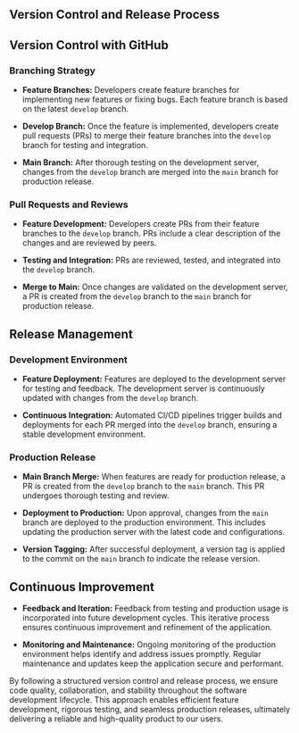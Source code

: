 ## Version Control and Release Process

## Version Control with GitHub

### Branching Strategy

- **Feature Branches:** Developers create feature branches for implementing new features or fixing bugs. Each feature branch is based on the latest `develop` branch.

- **Develop Branch:** Once the feature is implemented, developers create pull requests (PRs) to merge their feature branches into the `develop` branch for testing and integration.

- **Main Branch:** After thorough testing on the development server, changes from the `develop` branch are merged into the `main` branch for production release.

### Pull Requests and Reviews

- **Feature Development:** Developers create PRs from their feature branches to the `develop` branch. PRs include a clear description of the changes and are reviewed by peers.

- **Testing and Integration:** PRs are reviewed, tested, and integrated into the `develop` branch.

- **Merge to Main:** Once changes are validated on the development server, a PR is created from the `develop` branch to the `main` branch for production release.

## Release Management

### Development Environment

- **Feature Deployment:** Features are deployed to the development server for testing and feedback. The development server is continuously updated with changes from the `develop` branch.

- **Continuous Integration:** Automated CI/CD pipelines trigger builds and deployments for each PR merged into the `develop` branch, ensuring a stable development environment.

### Production Release

- **Main Branch Merge:** When features are ready for production release, a PR is created from the `develop` branch to the `main` branch. This PR undergoes thorough testing and review.

- **Deployment to Production:** Upon approval, changes from the `main` branch are deployed to the production environment. This includes updating the production server with the latest code and configurations.

- **Version Tagging:** After successful deployment, a version tag is applied to the commit on the `main` branch to indicate the release version.

## Continuous Improvement

- **Feedback and Iteration:** Feedback from testing and production usage is incorporated into future development cycles. This iterative process ensures continuous improvement and refinement of the application.

- **Monitoring and Maintenance:** Ongoing monitoring of the production environment helps identify and address issues promptly. Regular maintenance and updates keep the application secure and performant.

By following a structured version control and release process, we ensure code quality, collaboration, and stability throughout the software development lifecycle. This approach enables efficient feature development, rigorous testing, and seamless production releases, ultimately delivering a reliable and high-quality product to our users.
